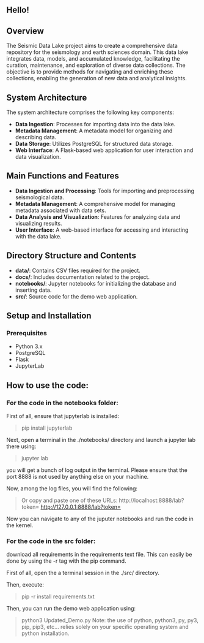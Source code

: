 ## Hello!

## Overview
The Seismic Data Lake project aims to create a comprehensive data repository for the seismology and earth sciences domain. This data lake integrates data, models, and accumulated knowledge, facilitating the curation, maintenance, and exploration of diverse data collections. The objective is to provide methods for navigating and enriching these collections, enabling the generation of new data and analytical insights.

## System Architecture
The system architecture comprises the following key components:
- **Data Ingestion**: Processes for importing data into the data lake.
- **Metadata Management**: A metadata model for organizing and describing data.
- **Data Storage**: Utilizes PostgreSQL for structured data storage.
- **Web Interface**: A Flask-based web application for user interaction and data visualization.

## Main Functions and Features
- **Data Ingestion and Processing**: Tools for importing and preprocessing seismological data.
- **Metadata Management**: A comprehensive model for managing metadata associated with data sets.
- **Data Analysis and Visualization**: Features for analyzing data and visualizing results.
- **User Interface**: A web-based interface for accessing and interacting with the data lake.

## Directory Structure and Contents
- **data/**: Contains CSV files required for the project.
- **docs/**: Includes documentation related to the project.
- **notebooks/**: Jupyter notebooks for initializing the database and inserting data.
- **src/**: Source code for the demo web application.

## Setup and Installation
### Prerequisites
- Python 3.x
- PostgreSQL
- Flask
- JupyterLab

## How to use the code:
### For the code in the notebooks folder:
First of all, ensure that jupyterlab is installed:

> pip install jupyterlab

Next, open a terminal in the ./notebooks/ directory and launch a jupyter lab there using:

> jupyter lab

you will get a bunch of log output in the terminal.
Please ensure that the port 8888 is not used by anything else on your machine.

Now, among the log files, you will find the following:

> Or copy and paste one of these URLs:
>        http://localhost:8888/lab?token=<token>
>        http://127.0.0.1:8888/lab?token=<token>

Now you can navigate to any of the juputer notebooks and run the code in the kernel.

### For the code in the src folder:
download all requirements in the requirements text file.
This can easily be done by using the -r tag with the pip command.

First of all, open the a terminal session in the ./src/ directory.

Then, execute:

> pip -r install requirements.txt

Then, you can run the demo web application using:

> python3 Updated_Demo.py
Note: the use of python, python3, py, py3, pip, pip3, etc... relies solely on your specific operating system and python installation.

